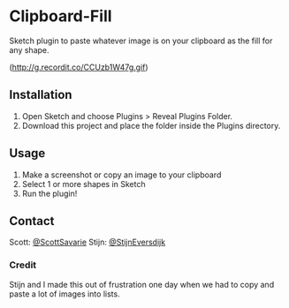 # Clipboard-Fill
Sketch plugin to paste whatever image is on your clipboard as the fill for any shape.

(http://g.recordit.co/CCUzb1W47g.gif)

## Installation

1. Open Sketch and choose Plugins > Reveal Plugins Folder.
2. Download this project and place the folder inside the Plugins directory.


## Usage
1. Make a screenshot or copy an image to your clipboard
2. Select 1 or more shapes in Sketch
3. Run the plugin! 


## Contact

Scott: [@ScottSavarie](https://www.twitter.com/scottsavarie)
Stijn: [@StijnEversdijk](https://www.twitter.com/StijnEversdijk)

### Credit
Stijn and I made this out of frustration one day when we had to copy and paste a lot of images into lists. 